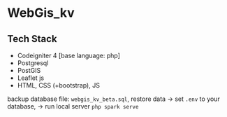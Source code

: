 # WebGis_kv

## Tech Stack
-  Codeigniter 4 [base language: php]
-  Postgresql
-  PostGIS
-  Leaflet js
-  HTML, CSS (+bootstrap), JS

backup database file: `webgis_kv_beta.sql`, restore data -> set `.env` to your database, -> run local server `php spark serve`